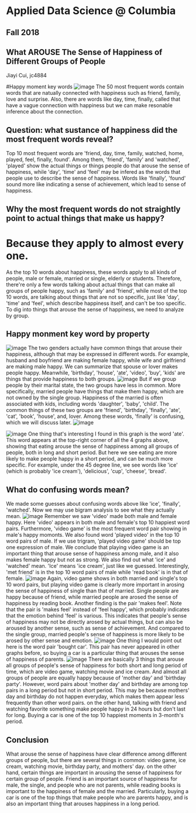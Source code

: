 # Applied Data Science @ Columbia
## Fall 2018
## What AROUSE The Sense of Happiness of Different Groups of People
Jiayi Cui, jc4884

#Happy moment key words
![image](figs/wordcloud_50.png)
The 50 most frequent words contain words that are natually connected with happiness such as friend, family, love and surprise. Also, there are words like day, time, finally, called that have a vague connection with happiness but we can make resonable inference about the connection.

## Question: what sustance of happiness did the most frequent words reveal?

Top 10 most frequent words are 'friend, day, time, family, watched, home, played, feel, finally, found'. Among them, 'friend', 'family' and 'watched', 'played' show the actual things or things people do that arouse the sense of happiness, while 'day', 'time' and 'feel' may be infered as the words that  people use to describe the sense of happiness. Words like 'finally', 'found' sound more like indicating a sense of achievement, which lead to sense of happiness.

## Why the most frequent words do not straightly point to actual things that make us happy?

# Because they apply to almost every one.
As the top 10 words about happiness, these words apply to all kinds of people, male or female, married or single, elderly or students. Therefore, there're only a few words talking about actual things that can make all groups of people happy, such as 'family' and 'friend', while most of the top 10 words, are talking about things that are not so specific, just like 'day', 'time' and 'feel', which describe happiness itself, and can't be too specific. 
To dig into things that arouse the sense of happiness, we need to analyze by group.

## Happy monment key word by property
![image](figs/word_by_gender.png)
The two genders actually have common things that arouse their happiness, although that may be expressed in different words. For example, husband and boyfriend are making female happy, while wife and girlfriend are making male happy. We can summarize that spouse or lover makes people happy. Meanwhile, 'birthday', 'house', 'ate', 'video', 'buy', 'kids' are things that provide happiness to both groups. 
![image](figs/word_by_marital.png)
But if we group people by their marital state, the two groups have less in common. More specifically, married people have things that make them happy, which are not owned by the single group. Happiness of the married is often associated with kids, including words 'daughter', 'baby', 'child'. The common things of these two groups are 'friend', 'birthday', 'finally', 'ate', 'cat', 'book', 'house', and, lover. Among these words, 'finally' is confusing, which we will discuss later. 
![image](figs/word_by_parenthood.png)

![image](figs/word_by_reflection_period.png)
One thing that's interesting I found in this graph is the word 'ate'. This word appears at the top-right corner of all the 4 graphs above, showing that eating arouse the sense of happiness among all groups of people, both in long and short period. But here we see eating are more likely to make people happy in a short period, and can be much more specific. For example, under the 45 degree line, we see words like 'ice' (which is probably 'ice cream'), 'delicious', 'cup', 'cheese', 'bread'.

## What do confusing words mean?
We made some guesses about confusing words above like 'ice', 'finally', 'watched'. Now we may use bigram analysis to see what they actually mean.
![image](figs/bigram_by_gender.png)
Remember we saw 'video' made both male and female happy. Here 'video' appears in both male and female's top 10 happiest word pairs. Furthermore, 'video game' is the most frequent word pair showing in male's happy momonts. We also found word 'played video' in  the top 10 word pairs of male. If we use trigram, 'played video game' should be top one expression of male. We conclude that playing video game is an important thing that arouse sense of happiness among male, and it also makes female happy but not as strong.
We also find out what 'ice' and 'watched' mean. 'Ice' means 'ice cream', just like we guessed. Interestingly, 'met friend' is in the top 10 word pairs of male while 'read book' is in that of female.
![image](figs/bigram_by_marital.png)
Again, video game shows in both married and single's top 10 word pairs, but playing video game is clearly more important in arosing the sense of happiness of single than that of married. Single people are happy because of friend, while married people are arosed the sense of happiness by reading book.
Another finding is the pair 'makes feel'. Note that the pair is 'makes feel' instead of 'feel happy', which probably indicates that the emotion behind 'feel' is various. This indicates that people's sense of happiness may not be directly arosed by actual things, but can also be aroused by another sense, such as sense of achievement. And compared to the single group, married people's sense of happiness is more likely to be arosed by other sense and emotion.
![image](figs/bigram_by_parenthood.png)
One thing I would point out here is the word pair 'bought car'. This pair has never appeared in other graphs before, so buying a car is a particular thing that arouses the sense of happiness of parents.
![image](figs/bigram_by_reflection_period.png)
There are basically 3 things that arouse all groups of people's sense of happiness for both short and long period of time, which are video game, watching movie and ice cream. And almost all groups of  people are equally happy because of 'mother day' and 'birthday party'. However, word pairs about 'mother day' and birthday are among top pairs in a long period but not in short period. This may be because mothers' day and birthday do not happen everyday, which makes them appear less frequently than other word pairs. on the other hand, talking with friend and watching favorite something make people happy in 24 hours but don't last for long. Buying a car is one of the top 10 happiest moments in 3-month's period.
## Conclusion
What arouse the sense of happiness have clear difference among different groups of people, but there are several things in common: video game, ice cream, watching movie, birthday party, and mothers' day. on the other hand, certain things are important in arousing the sense of happiness for certain group of people. Friend is an important source of happiness for male, the single, and people who are not parents, while reading books is important to the happiness of female and the married. Particularly, buying a car is one of the top things that make people who are parents happy, and is also an important thing that arouses happiness in a long period.